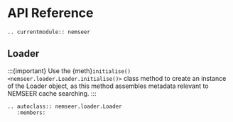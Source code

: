 # API Reference

```{eval-rst}
.. currentmodule:: nemseer
```

## Loader

:::{important}
Use the {meth}`initialise() <nemseer.loader.Loader.initialise()>` class method to create an instance of the Loader object, as this method assembles metadata relevant to NEMSEER cache searching.
:::

```{eval-rst}
.. autoclass:: nemseer.loader.Loader
   :members:
```
